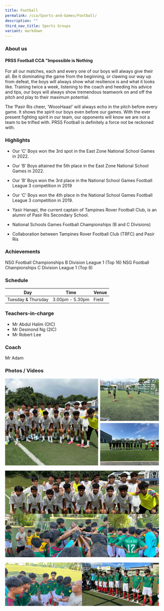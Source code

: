 ```yaml
---
title: Football
permalink: /cca/Sports-and-Games/Football/
description: ""
third_nav_title: Sports Groups
variant: markdown
---
```

### **About us**

#### <strong>PRSS Football CCA "Impossible is Nothing</strong> 

For all our matches, each and every one of our boys will always give their all. Be it dominating the game from the beginning, or clawing our way up from defeat, the boys will always show what resilience is and what it looks like. Training twice a week, listening to the coach and heeding his advice and tips, our boys will always show tremendous teamwork on and off the pitch and play to their maximum potential.&nbsp;&nbsp;

The ‘Pasir Ris cheer, ‘WoooHaaa!’ will always echo in the pitch before every game. It shows the spirit our boys even before our games. With the ever present fighting spirit in our team, our opponents will know we are not a team to be trifled with. PRSS Football is definitely a force not be reckoned with.

### **Highlights**

*   Our ‘C’ Boys won the 3rd spot in the East Zone National School Games in 2022.
*   Our ‘B’ Boys attained the 5th place in the East Zone National School Games in 2022.
*   Our ‘B’ Boys won the 3rd place in the National School Games Football&nbsp; League 3 competition in 2019
*   Our ‘C’ Boys won the 4th place in the National School Games Football League 3 competition in 2019.
*   Yasir Hanapi, the current captain of Tampines Rover Football Club, is an alumni of Pasir Ris Secondary School.

* National Schools Games Football Championships (B and C Divisions)
* Collaboration between Tampines Rover Football Club (TRFC) and Pasir Ris 

### **Achievements**

NSG Football Championships B Division League 1 (Top 16) 
NSG Football Championships C Division League 1 (Top 8)

### **Schedule**

| Day | Time | Venue |
| -------- | -------- | -------- |
| Tuesday &amp; Thursday | 3.00pm - 5.30pm | Field |


### **Teachers-in-charge**

* Mr Abdul Halim (OIC)
* Mr Desmond Ng (2IC)
* Mr Robert Lee

### **Coach**

Mr Adam

### **Photos / Videos**

![](/images/CCA/Football/Football_2024.jpg)

![](/images/CCA/Football/SoccerSlide1.png) 

![](/images/CCA/Football/SoccerSlide2.png)